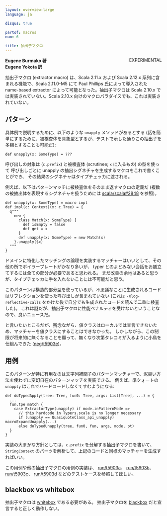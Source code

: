 ```yaml
---
layout: overview-large
language: ja

disqus: true

partof: macros
num: 6

title: 抽出子マクロ
---
```

<span class="label warning" style="float: right;">EXPERIMENTAL</span>

**Eugene Burmako 著**<br>
**Eugene Yokota 訳**

抽出子マクロ (extractor macro) は、Scala 2.11.x および Scala 2.12.x 系列に含まれる機能で、Scala 2.11.0-M5 にて Paul Phillips 氏によって導入された name-based extractor によって可能となった。抽出子マクロは Scala 2.10.x では実装されていない。Scala 2.10.x 向けのマクロパラダイスでも、これは実装されていない。

## パターン

具体例で説明するために、以下のような `unapply` メソッドがあるとする
(話を簡単にするために、被検査体を具象型とするが、テストで示した通りこの抽出子を多相とすることも可能だ):

    def unapply(x: SomeType) = ???

呼び出しの対象は (`c.prefix`) と被検査体 (scrutinee; `x` に入るもの) の型を使って
呼び出しごとに unapply の抽出シグネチャを生成するマクロをこれで書くことができ、
その結果のシグネチャはタイプチェッカに渡される。

例えば、以下はパターンマッチに被検査体をそのまま返すマクロの定義だ
(複数の被抽出体を表現するシグネチャを扱うためには [scala/scala#2848](https://github.com/scala/scala/pull/2848) を参照)。

    def unapply(x: SomeType) = macro impl
    def impl(c: Context)(x: c.Tree) = {
      q"""
        new {
          class Match(x: SomeType) {
            def isEmpty = false
            def get = x
          }
          def unapply(x: SomeType) = new Match(x)
        }.unapply($x)
      """
    }


ドメインに特化したマッチングの論理を実装するマッチャーはいいとして、その他の所でボイラープレートがかなり多いが、
typer とのよどみない会話をお膳立てするには全ての部分が必要であると思われる。
まだ改善の余地はあると思うが、タイプチェッカに手を入れないことには不可能だと思う。

このパターンは構造的部分型を使っているが、不思議なことに生成されるコードはリフレクションを使った呼び出しが含まれていない
(これは `-Xlog-reflective-calls` をかけた後で自分でも生成されたコードを読んで二重に検査した)。
これは謎だが、抽出子マクロに性能ペナルティを受けないということなので、良いニュースだ。

と言いたいところだが、残念ながら、値クラスはローカルでは宣言できないため、マッチャーを値クラスにすることはできなかった。
しかしながら、この制限が将来的に無くなることを願って、無くなり次第タレコミが入るように小鳥を仕組んできた ([neg/t5903e](https://github.com/scala/scala/blob/00624a39ed84c3fd245dd9df7454d4cec4399e13/test/files/neg/t5903e/Macros_1.scala#L1))。

## 用例

このパターンが特に有用なのは文字列補間子のパターンマッチャーで、泥臭い方法を使わずに変幻自在のパターンマッチを実装できる。
例えば、準クォートの `unapply` はこれでハードコードしなくてすむようになる:

    def doTypedApply(tree: Tree, fun0: Tree, args: List[Tree], ...) = {
      ...
      fun.tpe match {
        case ExtractorType(unapply) if mode.inPatternMode =>
          // this hardcode in Typers.scala is no longer necessary
          if (unapply == QuasiquoteClass_api_unapply) macroExpandUnapply(...)
          else doTypedUnapply(tree, fun0, fun, args, mode, pt)
      }
    }

実装の大まかな方針としては、`c.prefix` を分解する抽出子マクロを書いて、`StringContext` のパーツを解析して、上記のコードと同様のマッチャーを生成すればいい。

この用例や他の抽出子マクロの用例の実装は、
[run/t5903a](https://github.com/scala/scala/tree/00624a39ed84c3fd245dd9df7454d4cec4399e13/test/files/run/t5903a)、
[run/t5903b](https://github.com/scala/scala/tree/00624a39ed84c3fd245dd9df7454d4cec4399e13/test/files/run/t5903b)、
[run/t5903c](https://github.com/scala/scala/tree/00624a39ed84c3fd245dd9df7454d4cec4399e13/test/files/run/t5903c)、
[run/t5903d](https://github.com/scala/scala/tree/00624a39ed84c3fd245dd9df7454d4cec4399e13/test/files/run/t5903d) 
などのテストケースを参照してほしい。

## blackbox vs whitebox

抽出子マクロは [whitebox](/ja/overviews/macros/blackbox-whitebox.html) である必要がある。
抽出子マクロを [blackbox](/ja/overviews/macros/blackbox-whitebox.html) だと宣言すると正しく動作しない。
